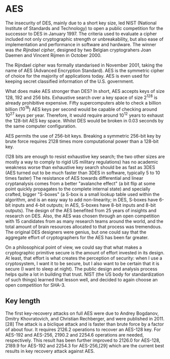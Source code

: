 # AES

The insecurity of DES, mainly due to a short key size, led NIST (National Institute of Standards and Technology) to open a public competition for the successor to DES in January 1997.  The criteria used to evaluate a cipher  included not only cryptographic strength or unbreakability, but also ease of implementation and performance in software and hardware. The winner was *the Rijndael cipher*, designed by two Belgian cryptograhers Joan Daemen and Vincent Rijmen in October 2000. 

The Rijndael cipher was formally standarised in November 2001, taking the name of AES (Advanced Encryption Standard). AES is the symmetric cipher of choice for the majority of applications today. AES is even used for keeping secret classified information of the U.S. government.

What does make AES stronger than DES? In short, AES accepts keys of size 128, 192 and 256 bits. Exhaustive search over a key space of size $2^{128}$ is already prohibitive expensive. Fifty supercomputers able to check a billion billion ($10^{18}$) AES keys per second would be capable of checking around $10^{27}$ keys per year. Therefore, it would require around $10^{12}$ years to exhaust the 128-bit AES key space. Whilst DES would be broken in $0.03$ seconds by the same computer configuration. 


AES permits the use of 256-bit keys. Breaking a symmetric 256-bit key by brute force requires 2128 times more computational power than a 128-bit key. 




 (128 bits are enough to resist exhaustive key search; the two other sizes are mostly a way to comply to rigid US military regulations)
has no academic weakness worse than exhaustive key search
should be as fast as 3DES (AES turned out to be much faster than 3DES in software, typically 5 to 10 times faster)
The resistance of AES towards differential and linear cryptanalysis comes from a better "avalanche effect" (a bit flip at some point quickly propagates to the complete internal state) and specially crafted, bigger "S-boxes" (a S-box is a small lookup table used within the algorithm, and is an easy way to add non-linearity; in DES, S-boxes have 6-bit inputs and 4-bit outputs; in AES, S-boxes have 8-bit inputs and 8-bit outputs). The design of the AES benefited from 25 years of insights and research on DES. Also, the AES was chosen through an open competition with 15 candidates from as many research teams around the world, and the total amount of brain resources allocated to that process was tremendous. The original DES designers were genius, but one could say that the aggregate effort of cryptographers for the AES has been far greater.

On a philosophical point of view, we could say that what makes a cryptographic primitive secure is the amount of effort invested in its design. At least, that effort is what creates the perception of security: when I use a cryptosystem, I want it to be secure, but I also want to be certain that it is secure (I want to sleep at night). The public design and analysis process helps quite a lot in building that trust. NIST (the US body for standardization of such things) learned that lesson well, and decided to again choose an open competition for SHA-3.

## Key length 

The first key-recovery attacks on full AES were due to Andrey Bogdanov, Dmitry Khovratovich, and Christian Rechberger, and were published in 2011.[28] The attack is a biclique attack and is faster than brute force by a factor of about four. It requires 2126.2 operations to recover an AES-128 key. For AES-192 and AES-256, 2190.2 and 2254.6 operations are needed, respectively. This result has been further improved to 2126.0 for AES-128, 2189.9 for AES-192 and 2254.3 for AES-256,[29] which are the current best results in key recovery attack against AES.